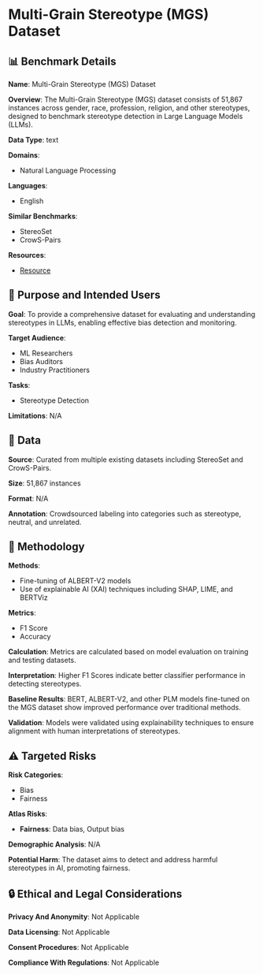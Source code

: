 # Multi-Grain Stereotype (MGS) Dataset

## 📊 Benchmark Details

**Name**: Multi-Grain Stereotype (MGS) Dataset

**Overview**: The Multi-Grain Stereotype (MGS) dataset consists of 51,867 instances across gender, race, profession, religion, and other stereotypes, designed to benchmark stereotype detection in Large Language Models (LLMs).

**Data Type**: text

**Domains**:
- Natural Language Processing

**Languages**:
- English

**Similar Benchmarks**:
- StereoSet
- CrowS-Pairs

**Resources**:
- [Resource](N/A)

## 🎯 Purpose and Intended Users

**Goal**: To provide a comprehensive dataset for evaluating and understanding stereotypes in LLMs, enabling effective bias detection and monitoring.

**Target Audience**:
- ML Researchers
- Bias Auditors
- Industry Practitioners

**Tasks**:
- Stereotype Detection

**Limitations**: N/A

## 💾 Data

**Source**: Curated from multiple existing datasets including StereoSet and CrowS-Pairs.

**Size**: 51,867 instances

**Format**: N/A

**Annotation**: Crowdsourced labeling into categories such as stereotype, neutral, and unrelated.

## 🔬 Methodology

**Methods**:
- Fine-tuning of ALBERT-V2 models
- Use of explainable AI (XAI) techniques including SHAP, LIME, and BERTViz

**Metrics**:
- F1 Score
- Accuracy

**Calculation**: Metrics are calculated based on model evaluation on training and testing datasets.

**Interpretation**: Higher F1 Scores indicate better classifier performance in detecting stereotypes.

**Baseline Results**: BERT, ALBERT-V2, and other PLM models fine-tuned on the MGS dataset show improved performance over traditional methods.

**Validation**: Models were validated using explainability techniques to ensure alignment with human interpretations of stereotypes.

## ⚠️ Targeted Risks

**Risk Categories**:
- Bias
- Fairness

**Atlas Risks**:
- **Fairness**: Data bias, Output bias

**Demographic Analysis**: N/A

**Potential Harm**: The dataset aims to detect and address harmful stereotypes in AI, promoting fairness.

## 🔒 Ethical and Legal Considerations

**Privacy And Anonymity**: Not Applicable

**Data Licensing**: Not Applicable

**Consent Procedures**: Not Applicable

**Compliance With Regulations**: Not Applicable
